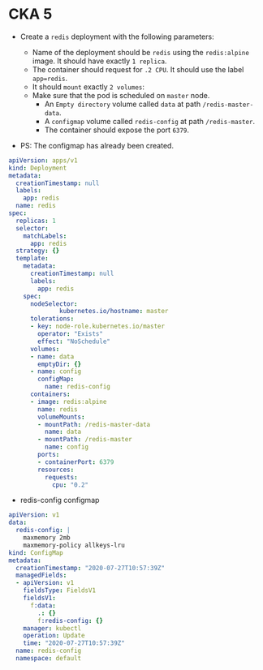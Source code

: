 # CKA 5

- Create a `redis` deployment with the following parameters:
  - Name of the deployment should be `redis` using the `redis:alpine` image. It should have exactly `1 replica`.
  - The container should request for `.2 CPU`. It should use the label `app=redis`.
  - It should `mount` exactly `2 volumes`:
  - Make sure that the pod is scheduled on `master` node.
    - An `Empty directory` volume called `data` at path `/redis-master-data`.
    - A `configmap` volume called `redis-config` at path `/redis-master`.
    - The container should expose the port `6379`.

- PS: The configmap has already been created.

```yaml
apiVersion: apps/v1
kind: Deployment
metadata:
  creationTimestamp: null
  labels:
    app: redis
  name: redis
spec:
  replicas: 1
  selector:
    matchLabels:
      app: redis
  strategy: {}
  template:
    metadata:
      creationTimestamp: null
      labels:
        app: redis
    spec:
      nodeSelector:
              kubernetes.io/hostname: master
      tolerations:
      - key: node-role.kubernetes.io/master
        operator: "Exists"
        effect: "NoSchedule"
      volumes:
      - name: data
        emptyDir: {}
      - name: config
        configMap:
          name: redis-config
      containers:
      - image: redis:alpine
        name: redis
        volumeMounts:
        - mountPath: /redis-master-data
          name: data
        - mountPath: /redis-master
          name: config
        ports:
        - containerPort: 6379
        resources:
          requests:
            cpu: "0.2"
```

- redis-config configmap

```yaml
apiVersion: v1
data:
  redis-config: |
    maxmemory 2mb
    maxmemory-policy allkeys-lru
kind: ConfigMap
metadata:
  creationTimestamp: "2020-07-27T10:57:39Z"
  managedFields:
  - apiVersion: v1
    fieldsType: FieldsV1
    fieldsV1:
      f:data:
        .: {}
        f:redis-config: {}
    manager: kubectl
    operation: Update
    time: "2020-07-27T10:57:39Z"
  name: redis-config
  namespace: default
```

